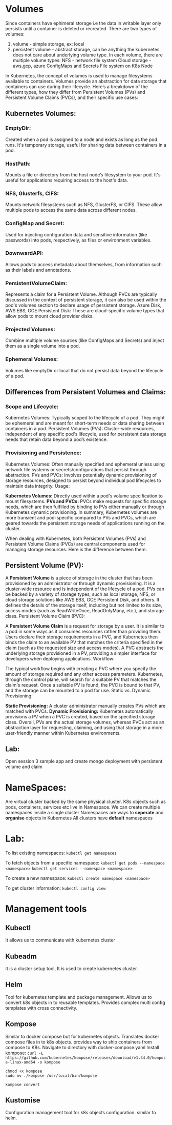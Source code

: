 # Volumes
Since containers have ephimeral storage i.e the data in writable layer only persists until
a container is deleted or recreated.
There are two types of volumes:
1. volume - simple storage, ex: local
2. persistent volume - abstract storage, can be anything the kubernetes does not care about underlying volume type.
In each volume, there are multiple volume types:
NFS - network file system
Cloud storage - aws,gcp, azure
ConfigMaps and Secrets
File system on K8s Node

In Kubernetes, the concept of volumes is used to manage filesystems available to containers. Volumes provide an abstraction for data storage that containers can use during their lifecycle. Here’s a breakdown of the different types, how they differ from Persistent Volumes (PVs) and Persistent Volume Claims (PVCs), and their specific use cases:

## Kubernetes Volumes:
### EmptyDir:
Created when a pod is assigned to a node and exists as long as the pod runs. It's temporary storage, useful for sharing data between containers in a pod.

### HostPath:
Mounts a file or directory from the host node’s filesystem to your pod. It's useful for applications requiring access to the host's data.

### NFS, Glusterfs, CIFS:
Mounts network filesystems such as NFS, GlusterFS, or CIFS. These allow multiple pods to access the same data across different nodes.

### ConfigMap and Secret:
Used for injecting configuration data and sensitive information (like passwords) into pods, respectively, as files or environment variables.

### DownwardAPI:
Allows pods to access metadata about themselves, from information such as their labels and annotations.

### PersistentVolumeClaim:
Represents a claim for a Persistent Volume. Although PVCs are typically discussed in the context of persistent storage, it can also be used within the pod's volumes section to declare usage of persistent storage.
Azure Disk, AWS EBS, GCE Persistent Disk:
These are cloud-specific volume types that allow pods to mount cloud provider disks.

### Projected Volumes:
Combine multiple volume sources (like ConfigMaps and Secrets) and inject them as a single volume into a pod.

### Ephemeral Volumes:
Volumes like emptyDir or local that do not persist data beyond the lifecycle of a pod.

## Differences from Persistent Volumes and Claims:
### Scope and Lifecycle:
Kubernetes Volumes: Typically scoped to the lifecycle of a pod. They might be ephemeral and are meant for short-term needs or data sharing between containers in a pod.
Persistent Volumes (PVs): Cluster-wide resources, independent of any specific pod's lifecycle, used for persistent data storage needs that retain data beyond a pod’s existence.

### Provisioning and Persistence:
Kubernetes Volumes: Often manually specified and ephemeral unless using network file systems or secrets/configurations that persist through abstraction.
PVs and PVCs: Involves potentially dynamic provisioning of storage resources, designed to persist beyond individual pod lifecycles to maintain data integrity.
Usage:

**Kubernetes Volumes:** Directly used within a pod's volume specification to mount filesystems.
**PVs and PVCs:** PVCs make requests for specific storage needs, which are then fulfilled by binding to PVs either manually or through Kubernetes dynamic provisioning.
In summary, Kubernetes volumes are more transient and pod-specific compared to PVs and PVCs, which are geared towards the persistent storage needs of applications running on the cluster.

When dealing with Kubernetes, both Persistent Volumes (PVs) and Persistent Volume Claims (PVCs) are central components used for managing storage resources. Here is the difference between them:

## Persistent Volume (PV):

A **Persistent Volume** is a piece of storage in the cluster that has been provisioned by an administrator or through dynamic provisioning.
It is a cluster-wide resource and is independent of the lifecycle of a pod.
PVs can be backed by a variety of storage types, such as local storage, NFS, or cloud storage solutions like AWS EBS, GCE Persistent Disk, and others.
It defines the details of the storage itself, including but not limited to its size, access modes (such as ReadWriteOnce, ReadOnlyMany, etc.), and storage class.
Persistent Volume Claim (PVC):

A **Persistent Volume Claim** is a request for storage by a user. It is similar to a pod in some ways as it consumes resources rather than providing them.
Users declare their storage requirements in a PVC, and Kubernetes then binds the claim to an available PV that matches the criteria specified in the claim (such as the requested size and access modes).
A PVC abstracts the underlying storage provisioned in a PV, providing a simpler interface for developers when deploying applications.
Workflow:

The typical workflow begins with creating a PVC where you specify the amount of storage required and any other access parameters.
Kubernetes, through the control plane, will search for a suitable PV that matches the claim's request.
Once a suitable PV is found, the PVC is bound to that PV, and the storage can be mounted to a pod for use.
Static vs. Dynamic Provisioning:

**Static Provisioning:** A cluster administrator manually creates PVs which are matched with PVCs.
**Dynamic Provisioning:** Kubernetes automatically provisions a PV when a PVC is created, based on the specified storage class.
Overall, PVs are the actual storage volumes, whereas PVCs act as an abstraction layer for requesting, claiming, and using that storage in a more user-friendly manner within Kubernetes environments.

## Lab:
Open session 3 sample app and create mongo deployment with persistent volume and claim


# NameSpaces:
Are virtual cluster backed by the same physical cluster.
K8s objects such as pods, containers, services etc live in Namespace.
We can create multiple namespaces inside a single cluster
Namespaces are ways to **seperate** and **organise** objects in Kubernetes
All clusters have **default** namespaces

# Lab:
To list existing namespaces:
`kubectl get namespaces`

To fetch objects from a specific namespace:
`kubectl get pods --namespace <namespace>`
`kubectl get services --namespace <namespace>`

To create a new namespace:
`kubectl create namespace <namespace>`

To get cluster information:
`kubectl config view`

# Management tools

## Kubectl
It allows us to communicate with kubernetes cluster

## Kubeadm
It is a cluster setup tool, It is used to create kubernetes cluster.

## Helm
Tool for kubernetes template and package management.
Allows us to convert k8s objects in to reusable templates. Provides complex multi config templates with
cross connectivity.

## Kompose
Similar to docker compose but for kubernetes objects.
Translates docker compose files in to k8s objects. provides way to ship containers from compose to K8s.
Navigate to directory with docker-compose.yaml
Install kompose:
`curl -L https://github.com/kubernetes/kompose/releases/download/v1.34.0/kompose-linux-amd64 -o kompose`
```
chmod +x kompose
sudo mv ./kompose /usr/local/bin/kompose
```
`kompose convert`


## Kustomise
Configuration management tool for k8s objects configuration. similar to helm.

